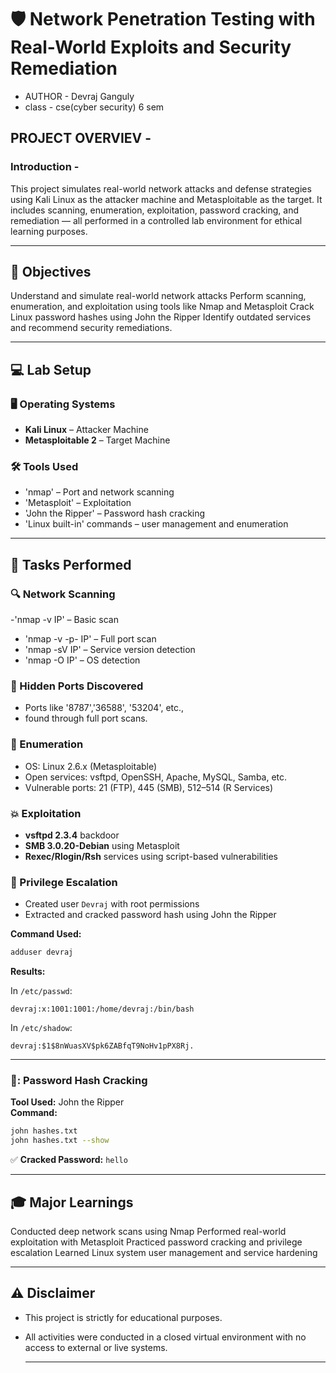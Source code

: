 

# 🛡 Network Penetration Testing with Real-World Exploits and Security Remediation

- AUTHOR - Devraj Ganguly 
- class - cse(cyber security) 6 sem

## PROJECT OVERVIEV  -

### Introduction -
This project simulates real-world network attacks and defense strategies using Kali Linux as the attacker machine and Metasploitable as the target.
It includes scanning, enumeration, exploitation, password cracking, and remediation — all performed in a controlled lab environment for ethical learning purposes.

---

## 🎯 Objectives
Understand and simulate real-world network attacks
Perform scanning, enumeration, and exploitation using tools like Nmap and Metasploit
Crack Linux password hashes using John the Ripper
Identify outdated services and recommend security remediations.

---

## 💻 Lab Setup

### 🖥 Operating Systems

- **Kali Linux** – Attacker Machine
- **Metasploitable 2** – Target Machine

### 🛠 Tools Used
- 'nmap' – Port and network scanning
- 'Metasploit' – Exploitation
- 'John the Ripper' – Password hash cracking
- 'Linux built-in' commands – user management and enumeration

---

## 🚀 Tasks Performed

### 🔍 Network Scanning
-'nmap -v IP' – Basic scan
- 'nmap -v -p- IP' – Full port scan
- 'nmap -sV IP' – Service version detection
- 'nmap -O IP' – OS detection

### 🔐 Hidden Ports Discovered
- Ports like '8787','36588', '53204', etc., 
- found through full port scans.

### 📡 Enumeration
- OS: Linux 2.6.x (Metasploitable)
- Open services: vsftpd, OpenSSH, Apache, MySQL, Samba, etc.
- Vulnerable ports: 21 (FTP), 445 (SMB), 512–514 (R Services)

### 💥 Exploitation
- **vsftpd 2.3.4** backdoor
- **SMB 3.0.20-Debian** using Metasploit
- **Rexec/Rlogin/Rsh** services using script-based vulnerabilities

### 👤 Privilege Escalation
- Created user `Devraj` with root permissions
- Extracted and cracked password hash using John the Ripper

**Command Used:**
```bash
adduser devraj
```

**Results:**

In `/etc/passwd`:
```
devraj:x:1001:1001:/home/devraj:/bin/bash
```

In `/etc/shadow`:
```
devraj:$1$8nWuasXV$pk6ZABfqT9NoHv1pPX8Rj.
```

---

### 🔹: Password Hash Cracking

**Tool Used:** John the Ripper  
**Command:**
```bash
john hashes.txt
john hashes.txt --show
```

✅ **Cracked Password:** `hello`

 ---
 
## 🎓 Major Learnings
Conducted deep network scans using Nmap
Performed real-world exploitation with Metasploit
Practiced password cracking and privilege escalation
Learned Linux system user management and service hardening

---

## ⚠ Disclaimer
- This project is strictly for educational purposes. 
- All activities were conducted in a closed virtual environment
  with no access to external or live systems.
  
  ---
  
 
